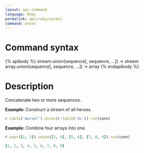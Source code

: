 ```yaml
---
layout: api-command
language: Ruby
permalink: api/ruby/union/
command: union
---
```


# Command syntax #

{% apibody %}
stream.union(sequence[, sequence, ...]) &rarr; stream
array.union(sequence[, sequence, ...]) &rarr; array
{% endapibody %}

# Description #

Concatenate two or more sequences.

__Example:__ Construct a stream of all heroes.

```rb
r.table('marvel').union(r.table('dc')).run(conn)
```

__Example:__ Combine four arrays into one.

```rb
r.expr([1, 2]).union([3, 4], [5, 6], [7, 8, 9]).run(conn)

[1, 2, 3, 4, 5, 6, 7, 8, 9]
```

